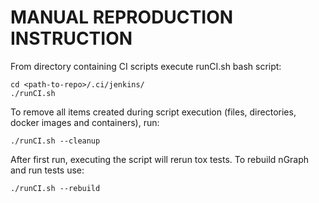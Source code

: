 # MANUAL REPRODUCTION INSTRUCTION
From directory containing CI scripts execute runCI.sh bash script:

```
cd <path-to-repo>/.ci/jenkins/
./runCI.sh
```

To remove all items created during script execution (files, directories, docker images and containers), run:

```
./runCI.sh --cleanup
```

After first run, executing the script will rerun tox tests. To rebuild nGraph and run tests use:

```
./runCI.sh --rebuild
```
